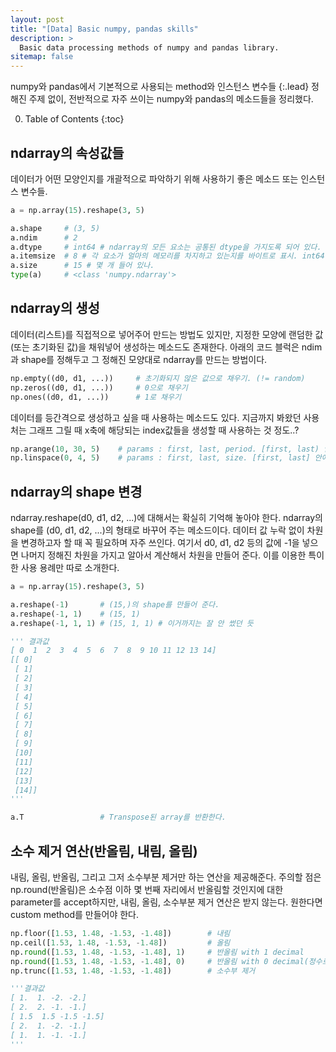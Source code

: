 ```yaml
---
layout: post
title: "[Data] Basic numpy, pandas skills"
description: >
  Basic data processing methods of numpy and pandas library.
sitemap: false
---
```


numpy와 pandas에서 기본적으로 사용되는 method와 인스턴스 변수들
{:.lead}
정해진 주제 없이, 전반적으로 자주 쓰이는 numpy와 pandas의 메소드들을 정리했다.

0. Table of Contents
{:toc}


## ndarray의 속성값들

데이터가 어떤 모양인지를 개괄적으로 파악하기 위해 사용하기 좋은 메소드 또는 인스턴스 변수들.
~~~python
a = np.array(15).reshape(3, 5)

a.shape     # (3, 5)
a.ndim      # 2
a.dtype     # int64 # ndarray의 모든 요소는 공통된 dtype을 가지도록 되어 있다.
a.itemsize  # 8 # 각 요소가 얼마의 메모리를 차지하고 있는지를 바이트로 표시. int64이므로 64비트(==8바이트)
a.size      # 15 # 몇 개 들어 있나.
type(a)     # <class 'numpy.ndarray'>
~~~


## ndarray의 생성

데이터(리스트)를 직접적으로 넣어주어 만드는 방법도 있지만, 지정한 모양에 랜덤한 값(또는 초기화된 값)을 채워넣어 생성하는 메소드도 존재한다. 아래의 코드 블럭은 ndim과 shape를 정해두고 그 정해진 모양대로 ndarray를 만드는 방법이다.
~~~python
np.empty((d0, d1, ...))     # 초기화되지 않은 값으로 채우기. (!= random)
np.zeros((d0, d1, ...))     # 0으로 채우기
np.ones((d0, d1, ...))      # 1로 채우기
~~~

데이터를 등간격으로 생성하고 싶을 때 사용하는 메소드도 있다. 지금까지 봐왔던 사용처는 그래프 그릴 때 x축에 해당되는 index값들을 생성할 때 사용하는 것 정도..?
~~~python
np.arange(10, 30, 5)    # params : first, last, period. [first, last) 안에서 5의 간격으로 올라감
np.linspace(0, 4, 5)    # params : first, last, size. [first, last] 안에서 5개의 숫자를 만들어냄
~~~


## 


## ndarray의 shape 변경

ndarray.reshape(d0, d1, d2, ...)에 대해서는 확실히 기억해 놓아야 한다. ndarray의 shape를 (d0, d1, d2, ...)의 형태로 바꾸어 주는 메소드이다. 데이터 값 누락 없이 차원을 변경하고자 할 때 꼭 필요하며 자주 쓰인다. 여기서 d0, d1, d2 등의 값에 -1을 넣으면 나머지 정해진 차원을 가지고 알아서 계산해서 차원을 만들어 준다. 이를 이용한 특이한 사용 용례만 따로 소개한다.
~~~python
a = np.array(15).reshape(3, 5)

a.reshape(-1)       # (15,)의 shape를 만들어 준다.
a.reshape(-1, 1)    # (15, 1)
a.reshape(-1, 1, 1) # (15, 1, 1) # 이거까지는 잘 안 썼던 듯
~~~
~~~python
''' 결과값
[ 0  1  2  3  4  5  6  7  8  9 10 11 12 13 14]
[[ 0]
 [ 1]
 [ 2]
 [ 3]
 [ 4]
 [ 5]
 [ 6]
 [ 7]
 [ 8]
 [ 9]
 [10]
 [11]
 [12]
 [13]
 [14]]
'''
~~~
~~~python
a.T                 # Transpose된 array를 반환한다.
~~~

## 소수 제거 연산(반올림, 내림, 올림)
내림, 올림, 반올림, 그리고 그저 소수부분 제거만 하는 연산을 제공해준다. 주의할 점은 np.round(반올림)은 소수점 이하 몇 번째 자리에서 반올림할 것인지에 대한 parameter를 accept하지만, 내림, 올림, 소수부분 제거 연산은 받지 않는다. 원한다면 custom method를 만들어야 한다.
~~~python
np.floor([1.53, 1.48, -1.53, -1.48])        # 내림
np.ceil([1.53, 1.48, -1.53, -1.48])         # 올림
np.round([1.53, 1.48, -1.53, -1.48], 1)     # 반올림 with 1 decimal
np.round([1.53, 1.48, -1.53, -1.48], 0)     # 반올림 with 0 decimal(정수로 반올림)
np.trunc([1.53, 1.48, -1.53, -1.48])        # 소수부 제거
~~~
~~~python
'''결과값
[ 1.  1. -2. -2.]
[ 2.  2. -1. -1.]
[ 1.5  1.5 -1.5 -1.5]
[ 2.  1. -2. -1.]
[ 1.  1. -1. -1.]
'''
~~~
